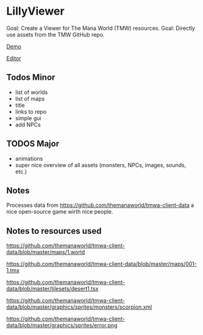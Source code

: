 # LillyViewer

Goal: Create a Viewer for The Mana World (TMW) resources.
Goal: Directly use assets from the TMW GitHub repo.

[Demo](https://64kilobit.github.io/LillyViewer/#scale=0.5&mapcount=2&coll=0&text=1&objects=1&box=0)


[Editor](https://stackblitz.com/~/github.com/64kilobit/LillyViewer)


## Todos Minor
- list of worlds
- list of maps
- title
- links to repo
- simple gui
- add NPCs

## TODOS Major
- animations
- super nice overview of all assets (monsters, NPCs, images, sounds, etc.)

## Notes
Processes data from https://github.com/themanaworld/tmwa-client-data a nice open-source game wirth nice people.

## Notes to resources used
https://github.com/themanaworld/tmwa-client-data/blob/master/maps/1.world

https://github.com/themanaworld/tmwa-client-data/blob/master/maps/001-1.tmx

https://github.com/themanaworld/tmwa-client-data/blob/master/tilesets/desert1.tsx

https://github.com/themanaworld/tmwa-client-data/blob/master/graphics/sprites/monsters/scorpion.xml

https://github.com/themanaworld/tmwa-client-data/blob/master/graphics/sprites/error.png

